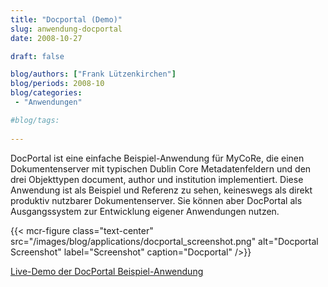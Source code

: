 ```yaml
---
title: "Docportal (Demo)"
slug: anwendung-docportal
date: 2008-10-27

draft: false

blog/authors: ["Frank Lützenkirchen"]
blog/periods: 2008-10
blog/categories:
 - "Anwendungen"

#blog/tags:
 
---
```


DocPortal ist eine einfache Beispiel-Anwendung für MyCoRe, die einen Dokumentenserver mit typischen Dublin Core
Metadatenfeldern und den drei Objekttypen document, author und institution implementiert. Diese Anwendung ist als
Beispiel und Referenz zu sehen, keineswegs als direkt produktiv nutzbarer Dokumentenserver. Sie können aber
DocPortal als Ausgangssystem zur Entwicklung eigener Anwendungen nutzen.<br/>

{{< mcr-figure class="text-center" src="/images/blog/applications/docportal_screenshot.png" alt="Docportal Screenshot" label="Screenshot" caption="Docportal" />}}
  



[Live-Demo der DocPortal Beispiel-Anwendung](http://www.mycore.de:8291/ "Link zu DocPortal")
